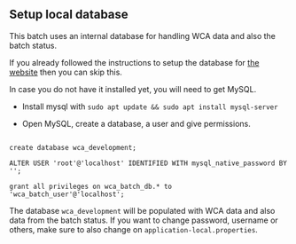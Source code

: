 ## Setup local database

This batch uses an internal database for handling WCA data and also the batch status.

If you already followed the instructions to setup the database for [the website](https://github.com/thewca/worldcubeassociation.org#run-directly-with-ruby-lightweight-but-only-runs-the-rails-portions-of-the-site) then you can skip this.

In case you do not have it installed yet, you will need to get MySQL.

* Install mysql with `sudo apt update && sudo apt install mysql-server`

* Open MySQL, create a database, a user and give permissions.

```sudo mysql -u root

create database wca_development;

ALTER USER 'root'@'localhost' IDENTIFIED WITH mysql_native_password BY '';

grant all privileges on wca_batch_db.* to 'wca_batch_user'@'localhost';
```

The database `wca_development` will be populated with WCA data and also data from the batch status. If you want to change password, username or others, make sure to also change on `application-local.properties`.


